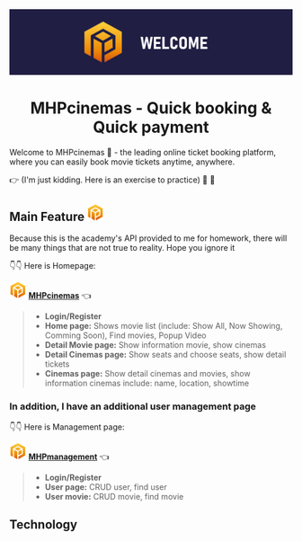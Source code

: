 <div class="image-container" style="text-align: center;">
  <img src="https://github.com/Phucmh98/Phucmh98/blob/main/git-banner-2.png" alt="logo" class="image"> 
</div>

<h1 align= "center">MHPcinemas - Quick booking & Quick payment</h1>

Welcome to MHPcinemas :wave: - the leading online ticket booking platform, where you can easily book movie tickets anytime, anywhere.

:point_right: (I'm just kidding. Here is an exercise to practice) :zany_face: :zany_face:

## Main Feature <img src="https://github.com/Phucmh98/MHPcinemas/blob/master/src/assets/img/logo/logo_mhp.png" alt="(http://mhpcinemas.surge.sh/)" class="image" height="30">

Because this is the academy's API provided to me for homework, there will be many things that are not true to reality. Hope you ignore it

:point_down::point_down: Here is Homepage:

<img src="https://github.com/Phucmh98/MHPcinemas/blob/master/src/assets/img/logo/logo_mhp.png" alt="(http://mhpcinemas.surge.sh/)" class="image" height="30"> [**MHPcinemas**](http://mhpcinemas.surge.sh/) :point_left:  

> - **Login/Register**  
> - **Home page:** Shows movie list (include: Show All, Now Showing, Comming Soon), Find movies, Popup Video   
> - **Detail Movie page:** Show information movie, show cinemas
> - **Detail Cinemas page:** Show seats and choose seats, show detail tickets
> - **Cinemas page:** Show detail cinemas and movies, show information cinemas include: name, location, showtime

### In addition, I have an additional user management page

:point_down::point_down: Here is Management page:

<img src="https://github.com/Phucmh98/MHPcinemas/blob/master/src/assets/img/logo/logo_mhp.png" alt="(http://mhpcinemas.surge.sh/)" class="image" height="30"> [**MHPmanagement**](http://mhpcinemas.surge.sh/admin) :point_left:  

> - **Login/Register**  
> - **User page:** CRUD user, find user  
> - **User movie:** CRUD movie, find movie  

## Technology
